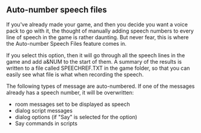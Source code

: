 ## Auto-number speech files

If you've already made your game, and then you decide you want a voice
pack to go with it, the thought of manually adding speech numbers to
every line of speech in the game is rather daunting. But never fear,
this is where the Auto-number Speech Files feature comes in.

If you select this option, then it will go through all the speech lines
in the game and add a&NUM to the start of them. A summary of the results
is written to a file called SPEECHREF.TXT in the game folder, so that
you can easily see what file is what when recording the speech.

The following types of message are auto-numbered. If one of the messages
already has a speech number, it will be overwritten:

-   room messages set to be displayed as speech
-   dialog script messages
-   dialog options (if "Say" is selected for the option)
-   Say commands in scripts

